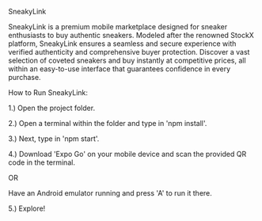 SneakyLink

SneakyLink is a premium mobile marketplace designed for sneaker enthusiasts to buy authentic sneakers. Modeled after the renowned StockX platform, SneakyLink ensures a seamless and secure experience with verified authenticity and comprehensive buyer protection. Discover a vast selection of coveted sneakers and buy instantly at competitive prices, all within an easy-to-use interface that guarantees confidence in every purchase.




How to Run SneakyLink: 

1.) Open the project folder.

2.) Open a terminal within the folder and type in 'npm install'.

3.) Next, type in 'npm start'.

4.) Download 'Expo Go' on your mobile device and scan the provided QR code in the terminal.

OR

Have an Android emulator running and press 'A' to run it there.

5.) Explore!
